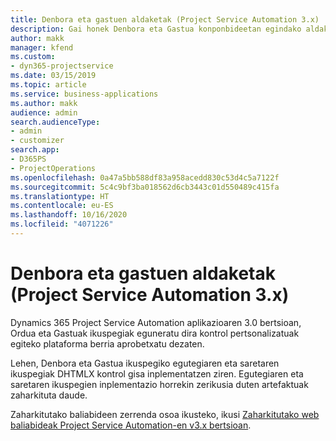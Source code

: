 ```yaml
---
title: Denbora eta gastuen aldaketak (Project Service Automation 3.x)
description: Gai honek Denbora eta Gastua konponbideetan egindako aldaketen inguruko informazioa ematen du.
author: makk
manager: kfend
ms.custom:
- dyn365-projectservice
ms.date: 03/15/2019
ms.topic: article
ms.service: business-applications
ms.author: makk
audience: admin
search.audienceType:
- admin
- customizer
search.app:
- D365PS
- ProjectOperations
ms.openlocfilehash: 0a47a5bb588df83a958acedd830c53d4c5a7122f
ms.sourcegitcommit: 5c4c9bf3ba018562d6cb3443c01d550489c415fa
ms.translationtype: HT
ms.contentlocale: eu-ES
ms.lasthandoff: 10/16/2020
ms.locfileid: "4071226"
---
```

# <a name="time-and-expense-changes-project-service-automation-3x"></a>Denbora eta gastuen aldaketak (Project Service Automation 3.x)

Dynamics 365 Project Service Automation aplikazioaren 3.0 bertsioan, Ordua eta Gastuak ikuspegiak eguneratu dira kontrol pertsonalizatuak egiteko plataforma berria aprobetxatu dezaten.

Lehen, Denbora eta Gastua ikuspegiko egutegiaren eta saretaren ikuspegiak DHTMLX kontrol gisa inplementatzen ziren. Egutegiaren eta saretaren ikuspegien inplementazio horrekin zerikusia duten artefaktuak zaharkituta daude.

Zaharkitutako baliabideen zerrenda osoa ikusteko, ikusi [Zaharkitutako web baliabideak Project Service Automation-en v3.x bertsioan](web-resources-deprecated-v3.x.md).
